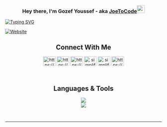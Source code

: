 <h3 align="center">Hey there, I'm Gozef Youssef - aka <a href="https://portfolio-n6sz.onrender.com/">JoeToCode<a><img src="https://media.giphy.com/media/hvRJCLFzcasrR4ia7z/giphy.gif" width="25px"></h3>
<a align="center" href="https://git.io/typing-svg"><img align="center" src="https://readme-typing-svg.demolab.com?font=Fira+Code&pause=1000&random=false&width=435&lines=Full+Stack+Web+Developer;Motivated+%7C+Tech+Geek;Football+Player+%7C+Chess+Player" alt="Typing SVG" /></a>
    
[![Website](https://img.shields.io/website?style=for-the-badge&up_message=Joseph%20Erian&url=https://portfolio-n6sz.onrender.com/)](https://portfolio-n6sz.onrender.com/)

<h2 align="center"> Connect With Me </h2>

<p align="center">
<a href="https://portfolio-n6sz.onrender.com/" target="blank"><img align="center" src="https://img.icons8.com/?size=512&id=n9d0Hm43JCPK&format=png" alt="https://portfolio-n6sz.onrender.com/" height="30" width="40" /></a>
<a href="https://www.linkedin.com/in/joseph-erian/" target="blank"><img align="center" src="https://raw.githubusercontent.com/rahuldkjain/github-profile-readme-generator/master/src/images/icons/Social/linked-in-alt.svg" alt="https://www.linkedin.com/in/joseph-erian/" height="30" width="40" /></a>
<a href="https://www.facebook.com/gozef.atef.9/" target="blank"><img align="center" src="https://raw.githubusercontent.com/rahuldkjain/github-profile-readme-generator/master/src/images/icons/Social/facebook.svg" alt="https://www.facebook.com/gozef.atef.9/" height="30" width="40" /></a>
<a href="https://www.instagram.com/aarti.rathiii" target="blank"><img align="center" src="https://raw.githubusercontent.com/rahuldkjain/github-profile-readme-generator/master/src/images/icons/Social/instagram.svg" alt="simplified_learner" height="30" width="40" /></a>
<a href="https://api.whatsapp.com/send/?phone=201146011896&text&app_absent=0&lang=en" target="blank"><img align="center" src="https://raw.githubusercontent.com/rahuldkjain/github-profile-readme-generator/master/src/images/icons/Social/whatsapp.svg" alt="simplified_learner" height="30" width="40" /></a>
<a href="https://github.com/gozefYoussef" target="blank"><img align="center" src="https://img.icons8.com/ios-filled/50/FD7E14/github.png" alt="https://dev.to/shinchancode" height="30" width="40" /></a>
</p>
<br>
<h2 align="center">Languages & Tools</h2>
<p align="center">
    <img src="https://skillicons.dev/icons?i=html,css,js,bootstrap,nodejs,git,react,graphql" />
  <br>
    <img src="https://skillicons.dev/icons?i=mysql,postgres,postman,threejs,vite,express,jest,bash,figma,aws,mongodb,docker" />
</p><br>
<hr>
